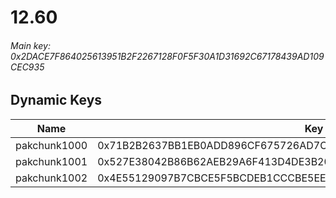 # 12.60

###### *Main key: 0x2DACE7F864025613951B2F2267128F0F5F30A1D31692C67178439AD109CEC935*

## Dynamic Keys

| Name         | Key                                                                |
|--------------|--------------------------------------------------------------------|
| pakchunk1000 | 0x71B2B2637BB1EB0ADD896CF675726AD7C289680626520059D9A66C7F3D541373 |
| pakchunk1001 | 0x527E38042B86B62AEB29A6F413D4DE3B20D19D60BF261D61E3CF853A7E14AED0 |
| pakchunk1002 | 0x4E55129097B7CBCE5F5BCDEB1CCCBE5EEA9C67141DB97701F327EDA4FA220EFA |
